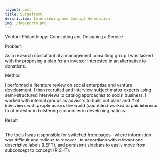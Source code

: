 ```yaml
---
layout: post
title: Surgefront
description: Interviewing and Concept Generation
img: /img/port6.png
---
```


<div class="img_row">
	<img class="col three" src="{{ site.baseurl }}/img/AlienRescue.png" alt="" title="Evergreen Fund"/>
</div>
<div class="col three caption">
	Venture Philanthropy: Concepting and Designing a Service
</div>


Problem

As a research consultant at a management consulting group I was tasked with the proposing a plan for an investor interested in an alternative to donations. 

Method

I performed a literature review on social enterprise and venture development. I then recruited and interview subject matter experts using semi-structured interviews to catalog approaches to social business. I worked with internal groups as advisors to build out plans and # of interviews with people across the world (countries) worked to pair interests fo of investor in bolstering economies in developing nations. 


Result

<div class="img_row">
	  <img class="col one" src="{{ site.baseurl }}/img/missionstool.png" alt="" title="Missions Tool"/>
	  <img class="col two" src="{{ site.baseurl }}/img/conceptstool.png" alt="" title="Concepts Tool"/>
	</div>

<div class="col three caption">
	The tools I was responsible for switched from pages--where information was difficult and tedious to recover--to accordians with relevant and descriptive labels (LEFT), and persistent sidebars to easily move from subconcept to concept (RIGHT). 
</div>
